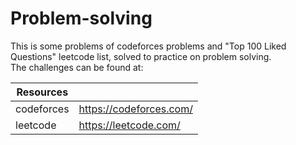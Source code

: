 # Problem-solving
This is some problems of codeforces problems and "Top 100 Liked Questions" leetcode list, solved to practice on problem solving.\
The challenges can be found at:

| Resources  |                         |
| ---------- | ----------------------- |
| codeforces | https://codeforces.com/ |
| leetcode   | https://leetcode.com/   |

